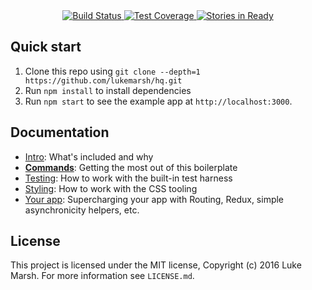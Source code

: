 <div align="center">
  <!-- Build Status -->
  <a href="https://travis-ci.org/lukemarsh/hq">
    <img src="https://travis-ci.org/lukemarsh/hq.svg" alt="Build Status" />
  </a>
  <!-- Test Coverage -->
  <a href="https://coveralls.io/r/lukemarsh/hq">
    <img src="https://coveralls.io/repos/github/lukemarsh/hq/badge.svg" alt="Test Coverage" />
  </a>
  <!-- Test Coverage -->
  <a href="http://waffle.io/lukemarsh/hq">
    <img src="https://badge.waffle.io/lukemarsh/hq.png?label=ready&title=Ready" alt="Stories in Ready" />
  </a>
</div>

## Quick start

1. Clone this repo using `git clone --depth=1 https://github.com/lukemarsh/hq.git`
1. Run `npm install` to install dependencies
1. Run `npm start` to see the example app at `http://localhost:3000`.

## Documentation

- [Intro](docs/general): What's included and why
- [**Commands**](docs/general/commands.md): Getting the most out of this boilerplate
- [Testing](docs/testing): How to work with the built-in test harness
- [Styling](docs/css): How to work with the CSS tooling
- [Your app](docs/js): Supercharging your app with Routing, Redux, simple
  asynchronicity helpers, etc.

## License

This project is licensed under the MIT license, Copyright (c) 2016 Luke
Marsh. For more information see `LICENSE.md`.
